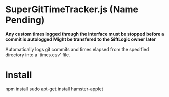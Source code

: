 SuperGitTimeTracker.js (Name Pending)
========================================

**Any custom times logged through the interface must be stopped before a commit is autologged**
**Might be transfered to the SiftLogic owner later**

Automatically logs git commits and times elapsed from the specified directory into a 'times.csv' file.

Install
=======
npm install
sudo apt-get install hamster-applet